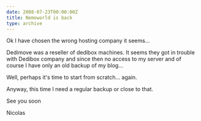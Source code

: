 ```yaml
---
date: 2008-07-23T00:00:00Z
title: Nemoworld is back
type: archive
---
```


Ok I have chosen the wrong hosting company it seems...

Dedimove was a reseller of dedibox machines. It seems they got in trouble with Dedibox company and since then no access to my server and of course I have only an old backup of my blog...

Well, perhaps it's time to start from scratch... again.

Anyway, this time I need a regular backup or close to that.

See you soon

Nicolas